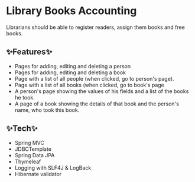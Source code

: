 # Library Books Accounting

Librarians should be able to register readers,  assign them
books and free books.
## ✨Features✨

- Pages for adding, editing and deleting a person
- Pages for adding, editing and deleting a book
- Page with a list of all people (when clicked,
  go to person's page).
- Page with a list of all books (when clicked,
  go to book's page
- A person's page showing the values of his fields and a list of the books he took.
- A page of a book showing the details of that book and the person's name, who took this book.

## ✨Tech✨
- Spring MVC
- JDBCTemplate
- Spring Data JPA
- Thymeleaf
- Logging with SLF4J & LogBack
- Hibernate validator
